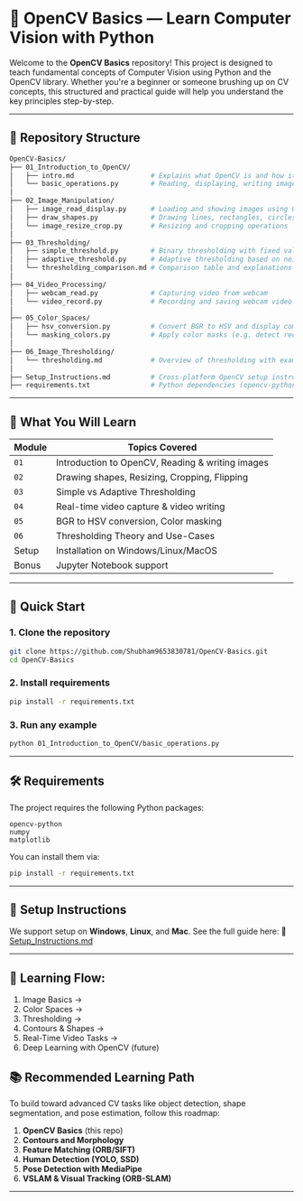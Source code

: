 
# 🧠 OpenCV Basics — Learn Computer Vision with Python

Welcome to the **OpenCV Basics** repository! This project is designed to teach fundamental concepts of Computer Vision using Python and the OpenCV library. Whether you're a beginner or someone brushing up on CV concepts, this structured and practical guide will help you understand the key principles step-by-step.

---

## 📂 Repository Structure

```bash
OpenCV-Basics/
├── 01_Introduction_to_OpenCV/
│   ├── intro.md                   # Explains what OpenCV is and how it works
│   └── basic_operations.py        # Reading, displaying, writing images, drawing lines/shapes
│
├── 02_Image_Manipulation/
│   ├── image_read_display.py      # Loading and showing images using OpenCV
│   ├── draw_shapes.py             # Drawing lines, rectangles, circles on images
│   └── image_resize_crop.py       # Resizing and cropping operations
│
├── 03_Thresholding/
│   ├── simple_threshold.py        # Binary thresholding with fixed value
│   ├── adaptive_threshold.py      # Adaptive thresholding based on neighborhood
│   └── thresholding_comparison.md # Comparison table and explanations (merged into Setup_Instructions.md)
│
├── 04_Video_Processing/
│   ├── webcam_read.py             # Capturing video from webcam
│   └── video_record.py            # Recording and saving webcam video to a file
│
├── 05_Color_Spaces/
│   ├── hsv_conversion.py          # Convert BGR to HSV and display components
│   └── masking_colors.py          # Apply color masks (e.g. detect red, blue)
│
├── 06_Image_Thresholding/
│   └── thresholding.md            # Overview of thresholding with examples
│
├── Setup_Instructions.md          # Cross-platform OpenCV setup instructions with notebook support
├── requirements.txt               # Python dependencies (opencv-python, numpy, matplotlib)

```

---

## 📌 What You Will Learn

| Module | Topics Covered                                   |
| ------ | ------------------------------------------------ |
| `01`   | Introduction to OpenCV, Reading & writing images |
| `02`   | Drawing shapes, Resizing, Cropping, Flipping     |
| `03`   | Simple vs Adaptive Thresholding                  |
| `04`   | Real-time video capture & video writing          |
| `05`   | BGR to HSV conversion, Color masking             |
| `06`   | Thresholding Theory and Use-Cases                |
| Setup  | Installation on Windows/Linux/MacOS              |
| Bonus  | Jupyter Notebook support                         |

---

## 🚀 Quick Start

### 1. Clone the repository

```bash
git clone https://github.com/Shubham9653830781/OpenCV-Basics.git
cd OpenCV-Basics
```

### 2. Install requirements

```bash
pip install -r requirements.txt
```

### 3. Run any example

```bash
python 01_Introduction_to_OpenCV/basic_operations.py
```

---

## 🛠️ Requirements

The project requires the following Python packages:

```
opencv-python
numpy
matplotlib
```

You can install them via:

```bash
pip install -r requirements.txt
```

---

## 🧰 Setup Instructions

We support setup on **Windows**, **Linux**, and **Mac**. See the full guide here:
📄 [Setup\_Instructions.md](./opencv-basics-guide/opencv-basics-guide/setup_instructions.md)

---

## 🧭 Learning Flow:
1. Image Basics → 
2. Color Spaces → 
3. Thresholding → 
4. Contours & Shapes → 
5. Real-Time Video Tasks →
6. Deep Learning with OpenCV (future)


## 📚 Recommended Learning Path

To build toward advanced CV tasks like object detection, shape segmentation, and pose estimation, follow this roadmap:

1. **OpenCV Basics** (this repo)
2. **Contours and Morphology**
3. **Feature Matching (ORB/SIFT)**
4. **Human Detection (YOLO, SSD)**
5. **Pose Detection with MediaPipe**
6. **VSLAM & Visual Tracking (ORB-SLAM)**


---

